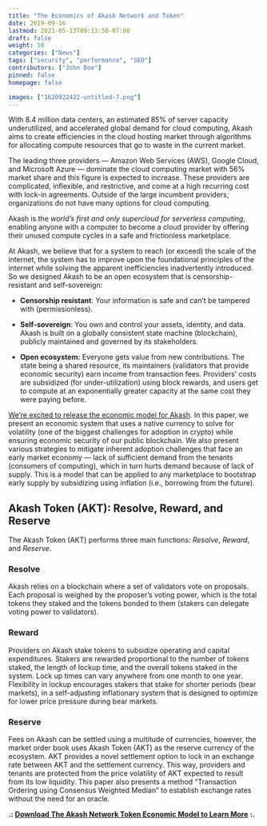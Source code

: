 ```yaml
---
title: "The Economics of Akash Network and Token"
date: 2019-09-16
lastmod: 2021-05-13T09:13:58-07:00
draft: false
weight: 50
categories: ["News"]
tags: ["security", "performance", "SEO"]
contributors: ["John Doe"]
pinned: false
homepage: false

images: ["1620922422-untitled-7.png"]
---
```

With 8.4 million data centers, an estimated 85% of server capacity underutilized, and accelerated global demand for cloud computing, Akash aims to create efficiencies in the cloud hosting market through algorithms for allocating compute resources that go to waste in the current market.

The leading three providers — Amazon Web Services (AWS), Google Cloud, and Microsoft Azure — dominate the cloud computing market with 56% market share and this figure is expected to increase. These providers are complicated, inflexible, and restrictive, and come at a high recurring cost with lock-in agreements. Outside of the large incumbent providers, organizations do not have many options for cloud computing.

Akash is the _world’s first and only supercloud for serverless computing_, enabling anyone with a computer to become a cloud provider by offering their unused compute cycles in a safe and frictionless marketplace.

At Akash, we believe that for a system to reach (or exceed) the scale of the internet, the system has to improve upon the foundational principles of the internet while solving the apparent inefficiencies inadvertently introduced. So we designed Akash to be an open ecosystem that is censorship-resistant and self-sovereign:

*   **Censorship resistant**: Your information is safe and can’t be tampered with (permissionless).
    
*   **Self-sovereign**: You own and control your assets, identity, and data. Akash is built on a globally consistent state machine (blockchain), publicly maintained and governed by its stakeholders.
    
*   **Open ecosystem:** Everyone gets value from new contributions. The state being a shared resource, its maintainers (validators that provide economic security) earn income from transaction fees. Providers’ costs are subsidized (for under-utilization) using block rewards, and users get to compute at an exponentially greater capacity at the same cost they were paying before.
    

[We’re excited to release the economic model for Akash](https://akash.network/l/econ-paper). In this paper, we present an economic system that uses a native currency to solve for volatility (one of the biggest challenges for adoption in crypto) while ensuring economic security of our public blockchain. We also present various strategies to mitigate inherent adoption challenges that face an early market economy — lack of sufficient demand from the tenants (consumers of computing), which in turn hurts demand because of lack of supply. This is a model that can be applied to any marketplace to bootstrap early supply by subsidizing using inflation (i.e., borrowing from the future).

Akash Token (AKT): Resolve, Reward, and Reserve
-----------------------------------------------

The Akash Token (AKT) performs three main functions: _Resolve_, _Reward_, and _Reserve_.

### **Resolve**

Akash relies on a blockchain where a set of validators vote on proposals. Each proposal is weighed by the proposer’s voting power, which is the total tokens they staked and the tokens bonded to them (stakers can delegate voting power to validators). 

### **Reward**

Providers on Akash stake tokens to subsidize operating and capital expenditures. Stakers are rewarded proportional to the number of tokens staked, the length of lockup time, and the overall tokens staked in the system. Lock up times can vary anywhere from one month to one year. Flexibility in lockup encourages stakers that stake for shorter periods (bear markets), in a self-adjusting inflationary system that is designed to optimize for lower price pressure during bear markets.

### **Reserve**

Fees on Akash can be settled using a multitude of currencies, however, the market order book uses Akash Token (AKT) as the reserve currency of the ecosystem. AKT provides a novel settlement option to lock in an exchange rate between AKT and the settlement currency. This way, providers and tenants are protected from the price volatility of AKT expected to result from its low liquidity. This paper also presents a method “Transaction Ordering using Consensus Weighted Median” to establish exchange rates without the need for an oracle.  
  
  

**.:** [**Download The Akash Network Token Economic Model to Learn More**](https://akash.network/l/econ-paper) **:.**